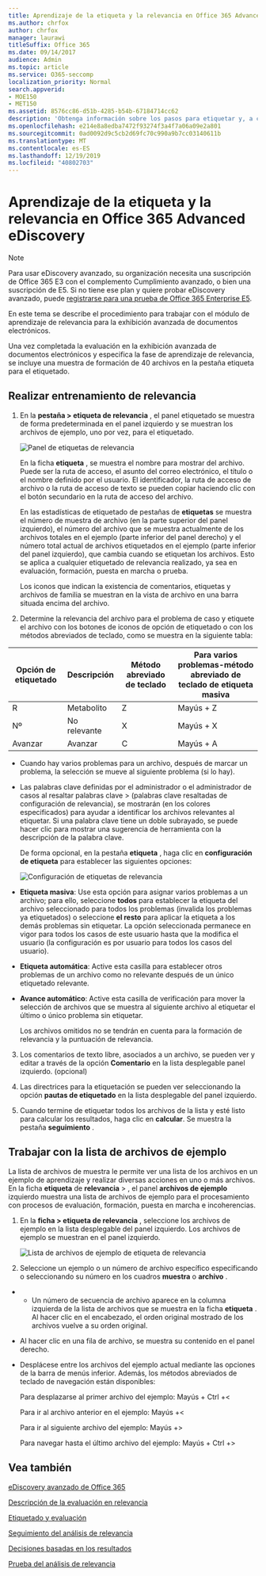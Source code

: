 ```yaml
---
title: Aprendizaje de la etiqueta y la relevancia en Office 365 Advanced eDiscovery
ms.author: chrfox
author: chrfox
manager: laurawi
titleSuffix: Office 365
ms.date: 09/14/2017
audience: Admin
ms.topic: article
ms.service: O365-seccomp
localization_priority: Normal
search.appverid:
- MOE150
- MET150
ms.assetid: 8576cc86-d51b-4285-b54b-67184714cc62
description: 'Obtenga información sobre los pasos para etiquetar y, a continuación, trabaje con una muestra de aprendizaje de 40 archivos durante la fase de formación de relevancia de Office 365 Advanced eDiscovery.  '
ms.openlocfilehash: e214e8a8edba7472f93274f3a4f7a06a09e2a801
ms.sourcegitcommit: 0ad0092d9c5cb2d69fc70c990a9b7cc03140611b
ms.translationtype: MT
ms.contentlocale: es-ES
ms.lasthandoff: 12/19/2019
ms.locfileid: "40802703"
---
```

# <a name="tagging-and-relevance-training-in-office-365-advanced-ediscovery"></a>Aprendizaje de la etiqueta y la relevancia en Office 365 Advanced eDiscovery

> [!NOTE]
> Para usar eDiscovery avanzado, su organización necesita una suscripción de Office 365 E3 con el complemento Cumplimiento avanzado, o bien una suscripción de E5. Si no tiene ese plan y quiere probar eDiscovery avanzado, puede [registrarse para una prueba de Office 365 Enterprise E5](https://go.microsoft.com/fwlink/p/?LinkID=698279). 
  
En este tema se describe el procedimiento para trabajar con el módulo de aprendizaje de relevancia para la exhibición avanzada de documentos electrónicos. 
  
Una vez completada la evaluación en la exhibición avanzada de documentos electrónicos y especifica la fase de aprendizaje de relevancia, se incluye una muestra de formación de 40 archivos en la pestaña etiqueta para el etiquetado. 
  
## <a name="performing-relevance-training"></a>Realizar entrenamiento de relevancia

1. En la **pestaña \> etiqueta de relevancia** , el panel etiquetado se muestra de forma predeterminada en el panel izquierdo y se muestran los archivos de ejemplo, uno por vez, para el etiquetado. 
    
    ![Panel de etiquetas de relevancia](media/0cf19ab4-b427-4a7f-8749-0f4ed9afaf58.png)
  
    En la ficha **etiqueta** , se muestra el nombre para mostrar del archivo. Puede ser la ruta de acceso, el asunto del correo electrónico, el título o el nombre definido por el usuario. El identificador, la ruta de acceso de archivo o la ruta de acceso de texto se pueden copiar haciendo clic con el botón secundario en la ruta de acceso del archivo. 
    
    En las estadísticas de etiquetado de pestañas de **etiquetas** se muestra el número de muestra de archivo (en la parte superior del panel izquierdo), el número del archivo que se muestra actualmente de los archivos totales en el ejemplo (parte inferior del panel derecho) y el número total actual de archivos etiquetados en el ejemplo (parte inferior del panel izquierdo), que cambia cuando se etiquetan los archivos. Esto se aplica a cualquier etiquetado de relevancia realizado, ya sea en evaluación, formación, puesta en marcha o prueba. 
    
    Los iconos que indican la existencia de comentarios, etiquetas y archivos de familia se muestran en la vista de archivo en una barra situada encima del archivo.
    
2. Determine la relevancia del archivo para el problema de caso y etiquete el archivo con los botones de iconos de opción de etiquetado o con los métodos abreviados de teclado, como se muestra en la siguiente tabla:

|**Opción de etiquetado**|**Descripción**|**Método abreviado de teclado**|**Para varios problemas-método abreviado de teclado de etiqueta masiva**|
|-----|-----|-----|-----|
|R  <br/> |Metabolito  <br/> |Z  <br/> |Mayús + Z  <br/> |
|Nº  <br/> |No relevante  <br/> |X  <br/> |Mayús + X  <br/> |
|Avanzar  <br/> |Avanzar  <br/> |C  <br/> |Mayús + A  <br/> |
   
  - Cuando hay varios problemas para un archivo, después de marcar un problema, la selección se mueve al siguiente problema (si lo hay). 
    
  - Las palabras clave definidas por el administrador o el administrador de casos al resaltar palabras clave \> (palabras clave resaltadas de configuración de relevancia), se mostrarán (en los colores especificados) para ayudar a identificar los archivos relevantes al etiquetar. Si una palabra clave tiene un doble subrayado, se puede hacer clic para mostrar una sugerencia de herramienta con la descripción de la palabra clave. 
    
    De forma opcional, en la pestaña **etiqueta** , haga clic en **configuración de etiqueta** para establecer las siguientes opciones: 
    
    ![Configuración de etiquetas de relevancia](media/533e89fa-7eb4-409e-ab07-f5aab9296dd8.png)
  
  - **Etiqueta masiva**: Use esta opción para asignar varios problemas a un archivo; para ello, seleccione **todos** para establecer la etiqueta del archivo seleccionado para todos los problemas (invalida los problemas ya etiquetados) o seleccione **el resto** para aplicar la etiqueta a los demás problemas sin etiquetar. La opción seleccionada permanece en vigor para todos los casos de este usuario hasta que la modifica el usuario (la configuración es por usuario para todos los casos del usuario). 
    
  - **Etiqueta automática**: Active esta casilla para establecer otros problemas de un archivo como no relevante después de un único etiquetado relevante.
    
  - **Avance automático**: Active esta casilla de verificación para mover la selección de archivos que se muestra al siguiente archivo al etiquetar el último o único problema sin etiquetar. 
    
    Los archivos omitidos no se tendrán en cuenta para la formación de relevancia y la puntuación de relevancia.
    
3. Los comentarios de texto libre, asociados a un archivo, se pueden ver y editar a través de la opción **Comentario** en la lista desplegable panel izquierdo. (opcional) 
    
4. Las directrices para la etiquetación se pueden ver seleccionando la opción **pautas de etiquetado** en la lista desplegable del panel izquierdo. 
    
5. Cuando termine de etiquetar todos los archivos de la lista y esté listo para calcular los resultados, haga clic en **calcular**. Se muestra la pestaña **seguimiento** . 
    
## <a name="working-with-the-sample-files-list"></a>Trabajar con la lista de archivos de ejemplo

La lista de archivos de muestra le permite ver una lista de los archivos en un ejemplo de aprendizaje y realizar diversas acciones en uno o más archivos. En la ficha **etiqueta** de **relevancia** \> , el panel **archivos de ejemplo** izquierdo muestra una lista de archivos de ejemplo para el procesamiento con procesos de evaluación, formación, puesta en marcha e incoherencias. 
  
1. En la **ficha \> etiqueta de relevancia** , seleccione los archivos de ejemplo en la lista desplegable del panel izquierdo. Los archivos de ejemplo se muestran en el panel izquierdo. 
    
    ![Lista de archivos de ejemplo de etiqueta de relevancia](media/fd058bdd-645a-4af1-a1eb-bff08581cb18.png)
  
2. Seleccione un ejemplo o un número de archivo específico especificando o seleccionando su número en los cuadros **muestra** o **archivo** . 
    
  -   - Un número de secuencia de archivo aparece en la columna izquierda de la lista de archivos que se muestra en la ficha **etiqueta** . Al hacer clic en el encabezado, el orden original mostrado de los archivos vuelve a su orden original. 
    
  - Al hacer clic en una fila de archivo, se muestra su contenido en el panel derecho.
    
  - Desplácese entre los archivos del ejemplo actual mediante las opciones de la barra de menús inferior. Además, los métodos abreviados de teclado de navegación están disponibles:
    
    Para desplazarse al primer archivo del ejemplo: Mayús + Ctrl +\<
    
    Para ir al archivo anterior en el ejemplo: Mayús +\<
    
    Para ir al siguiente archivo del ejemplo: Mayús +\>
    
    Para navegar hasta el último archivo del ejemplo: Mayús + Ctrl +\>
    
## <a name="see-also"></a>Vea también

[eDiscovery avanzado de Office 365](office-365-advanced-ediscovery.md)
  
[Descripción de la evaluación en relevancia](assessment-in-relevance-in-advanced-ediscovery.md)
  
[Etiquetado y evaluación](tagging-and-assessment-in-advanced-ediscovery.md)
  
[Seguimiento del análisis de relevancia](track-relevance-analysis-in-advanced-ediscovery.md)
  
[Decisiones basadas en los resultados](decision-based-on-the-results-in-advanced-ediscovery.md)
  
[Prueba del análisis de relevancia](test-relevance-analysis-in-advanced-ediscovery.md)

